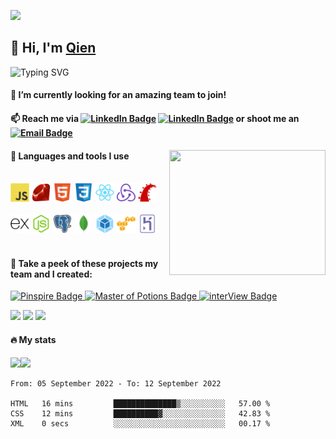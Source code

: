 <a href="http://qiengao.com" ><img src="https://github.com/qienzgao/qienzgao/blob/main/catbanner2.gif" /></a>

## 👋 Hi, I'm [Qien][portfolio]
![Typing SVG](https://readme-typing-svg.herokuapp.com?color=000000&vCenter=true&lines=I'm+a+coder;I'm+a+foodie;I'm+a+cat-lover;I'm+an+artist) 

#### 🔭 I’m currently looking for an amazing team to join!
<!-- working on <a href="https://github.com/qienzgao/Pinspire" target="_blank" ><img src="https://img.shields.io/badge/Pinspire-FF6347?style=for-the-badge" alt="Pinspire Badge"/></a>, a clone project of <a href="https://www.pinterest.com/"><img src="https://img.shields.io/badge/Pinterest-e60023?style=for-the-badge&logo=pinterest&logoColor=white" alt="Email Badge"/></a>  -->

#### 📫 Reach me via <a href="https://www.linkedin.com/in/qiengao" target="_blank" ><img src="https://img.shields.io/badge/LinkedIn-blue?style=for-the-badge&logo=linkedin&logoColor=white" alt="LinkedIn Badge"/></a> <a href="https://angel.co/u/qien-gao" target="_blank" ><img src="https://img.shields.io/badge/AngelList-black?style=for-the-badge&logo=angellist&logoColor=white" alt="LinkedIn Badge"/></a> or shoot me an <a href="mailto:qienzgao@gmail.com?subject=[GitHub]" target="_blank" ><img src="https://img.shields.io/badge/Email-brightgreen?style=for-the-badge&logo=gmail&logoColor=white" alt="Email Badge"/></a> 

<p><img src="https://github.com/qienzgao/qienzgao/blob/main/cat.gif" align="right" width="250" height="200"/></p>

#### 💼 Languages and tools I use 
<br/> 
<code><img height="30" src="https://raw.githubusercontent.com/devicons/devicon/master/icons/javascript/javascript-original.svg" alt="javascript"></code>
<code><img height="30" src="https://raw.githubusercontent.com/devicons/devicon/master/icons/ruby/ruby-original.svg" alt="ruby"></code>
<code><img height="30" src="https://github.com/devicons/devicon/blob/master/icons/html5/html5-original.svg" alt="html5"></code>
<code><img height="30" src="https://raw.githubusercontent.com/devicons/devicon/master/icons/css3/css3-original.svg" alt="css3"></code>
<code><img height="30" src="https://raw.githubusercontent.com/devicons/devicon/master/icons/react/react-original.svg" alt="react.js"></code>
<code><img height="30" src="https://raw.githubusercontent.com/devicons/devicon/master/icons/redux/redux-original.svg" alt="redux"></code>
<code><img height="30" src="https://raw.githubusercontent.com/devicons/devicon/master/icons/rails/rails-plain.svg" alt="rails"></code>
<br/>
<br/>
<code><img height="30" src="https://raw.githubusercontent.com/devicons/devicon/master/icons/express/express-original.svg" alt="express.js"></code>
<code><img height="30" src="https://raw.githubusercontent.com/devicons/devicon/master/icons/nodejs/nodejs-original.svg" alt="node.js"></code>
<code><img height="30" src="https://raw.githubusercontent.com/devicons/devicon/master/icons/postgresql/postgresql-original.svg" alt="postgresql"></code>
<code><img height="30" src="https://github.com/devicons/devicon/blob/master/icons/mongodb/mongodb-original.svg" alt="mongodb"></code>
<code><img height="30" src="https://raw.githubusercontent.com/devicons/devicon/master/icons/webpack/webpack-original.svg" alt="webpack"></code>
<code><img height="30" src="https://raw.githubusercontent.com/devicons/devicon/master/icons/amazonwebservices/amazonwebservices-original.svg" alt="aws s3"></code>
<code><img height="30" src="https://raw.githubusercontent.com/devicons/devicon/master/icons/heroku/heroku-original.svg" alt="heroku"></code>
<br/>
<br/>

#### 🌟 Take a peek of these projects my team and I created:
<a href="https://github.com/qienzgao/Pinspire" target="_blank" >
  <img src="https://img.shields.io/badge/Pinspire-e60023?style=for-the-badge" alt="Pinspire Badge"/>
</a>

<a href="https://github.com/qienzgao/Master-of-Potions" target="_blank" >
  <img src="https://img.shields.io/badge/Master of Potions-blueviolet?style=for-the-badge" alt="Master of Potions Badge"/>
</a> 

<a href="https://github.com/qienzgao/interView" target="_blank" >
  <img src="https://img.shields.io/badge/interView-146450?style=for-the-badge" alt="interView Badge"/>
</a> 

<a href="https://pinspire-project.herokuapp.com/#/" target="_blank"><img src="https://github.com/qienzgao/qienzgao/blob/main/pinspire_preview.gif" width="260"/></a> <a href="https://qienzgao.github.io/Master-of-Potions/" target="_blank"><img src="https://github.com/qienzgao/qienzgao/blob/main/mop_pre.gif" width="260"/></a>  <a href="https://interview-mern.herokuapp.com/#/" target="_blank"><img src="https://github.com/qienzgao/qienzgao/blob/main/iv.gif" width="260"/></a>

#### 🔥 My stats
<img height="180em" src="https://github-readme-stats.vercel.app/api?username=qienzgao&show_icons=true&hide_border=true&count_private=true&include_all_commits=true" /><img height="180em" src="https://github-readme-stats.vercel.app/api/top-langs/?username=qienzgao&exclude_repo=KNN-Image-Classification&show_icons=true&hide_border=true&layout=compact&langs_count=8"/>
<!-- <img height="180em" src="https://github-readme-streak-stats.herokuapp.com/?user=qienzgao&hide_border=true" /> -->

<!--START_SECTION:waka-->

```text
From: 05 September 2022 - To: 12 September 2022

HTML   16 mins         ██████████████▒░░░░░░░░░░   57.00 %
CSS    12 mins         ██████████▓░░░░░░░░░░░░░░   42.83 %
XML    0 secs          ░░░░░░░░░░░░░░░░░░░░░░░░░   00.17 %
```

<!--END_SECTION:waka-->


<!--
**qienzgao/qienzgao** is a ✨ _special_ ✨ repository because its `README.md` (this file) appears on your GitHub profile.

Here are some ideas to get you started:

- 🔭 I’m currently working on ...
- 🌱 I’m currently learning at ...
- 👯 I’m looking to collaborate on ...
- 🤔 I’m looking for help with ...
- 💬 Ask me about ...
- 📫 How to reach me: ...
- 😄 Pronouns: ...
- ⚡ Fun fact: ...
-->

<br/>

[portfolio]: http://qiengao.com
[linkedin]: https://www.linkedin.com/in/qiengao
[pinspire]: https://github.com/qienzgao/Pinspire
[interview]: https://github.com/qienzgao/interView
[mop]: https://github.com/qienzgao/Master-of-Potions
[email]: mailto:qienzgao@gmail.com?subject=[GitHub]




